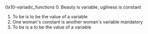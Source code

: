 0x10-variadic_functions
0. Beauty is variable, ugliness is constant
1. To be is to be the value of a variable
2. One woman's constant is another woman's variable
mandatory
3. To be is a to be the value of a variable
